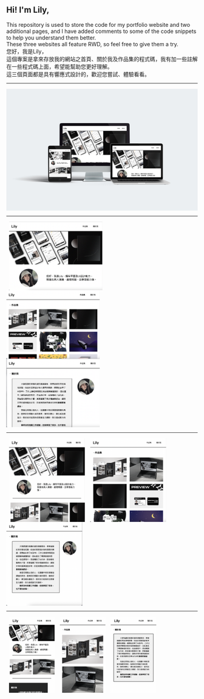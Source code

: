 ## Hi! I'm Lily,
This repository is used to store the code for my portfolio website and two additional pages,
and I have added comments to some of the code snippets to help you understand them better.  
These three websites all feature RWD, so feel free to give them a try.  
您好，我是Lily，  
這個專案是拿來存放我的網站之首頁、關於我及作品集的程式碼，我有加一些註解在一些程式碼上面，希望能幫助您更好理解。  
這三個頁面都是具有響應式設計的，歡迎您嘗試、體驗看看。  
- - -
<img src="pic/Multi-devices-mockup.jpg" width = "520" height = "320" align=center>  

- - -
&ensp;<img src="pic/1.png" width = "246" height = "180" align=center>&emsp;<img src="pic/2.png" width = "246" height = "180" align=center>&emsp;<img src="pic/3.png" width = "246" height = "180" align=center>

- - -
&ensp;<img src="pic/4.png" width = "200" height = "220" align=center>&emsp;<img src="pic/5.png" width = "200" height = "220" align=center>&emsp;<img src="pic/6.png" width = "200" height = "220" align=center>

- - -
&ensp;<img src="pic/7.png" width = "120" height = "200" align=center>&emsp;<img src="pic/8.png" width = "120" height = "200" align=center>&emsp;<img src="pic/9.png" width = "120" height = "200" align=center>
